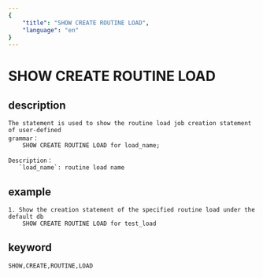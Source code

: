 ```yaml
---
{
    "title": "SHOW CREATE ROUTINE LOAD",
    "language": "en"
}
---
```


<!-- 
Licensed to the Apache Software Foundation (ASF) under one
or more contributor license agreements.  See the NOTICE file
distributed with this work for additional information
regarding copyright ownership.  The ASF licenses this file
to you under the Apache License, Version 2.0 (the
"License"); you may not use this file except in compliance
with the License.  You may obtain a copy of the License at

  http://www.apache.org/licenses/LICENSE-2.0

Unless required by applicable law or agreed to in writing,
software distributed under the License is distributed on an
"AS IS" BASIS, WITHOUT WARRANTIES OR CONDITIONS OF ANY
KIND, either express or implied.  See the License for the
specific language governing permissions and limitations
under the License.
-->

# SHOW CREATE ROUTINE LOAD
## description
    The statement is used to show the routine load job creation statement of user-defined
    grammar：
        SHOW CREATE ROUTINE LOAD for load_name;
        
    Description：
       `load_name`: routine load name
        
## example
    1. Show the creation statement of the specified routine load under the default db
        SHOW CREATE ROUTINE LOAD for test_load
         
## keyword
    SHOW,CREATE,ROUTINE,LOAD